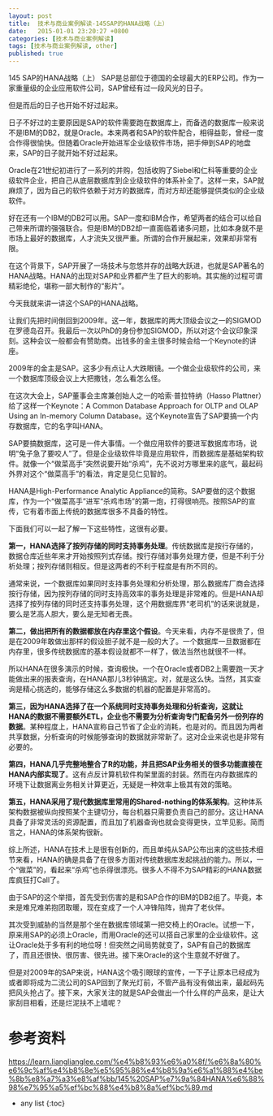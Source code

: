 ```yaml
---
layout: post
title:  技术与商业案例解读-145SAP的HANA战略（上）
date:   2015-01-01 23:20:27 +0800
categories: [技术与商业案例解读]
tags: [技术与商业案例解读, other]
published: true
---
```




145 SAP的HANA战略（上）
SAP是总部位于德国的全球最大的ERP公司。作为一家重量级的企业应用软件公司，SAP曾经有过一段风光的日子。

但是而后的日子也开始不好过起来。

日子不好过的主要原因是SAP的软件需要跑在数据库上，而备选的数据库一般来说不是IBM的DB2，就是Oracle。本来两者和SAP的软件配合，相得益彰，曾经一度合作得很愉快。但随着Oracle开始进军企业级软件市场，把手伸到SAP的地盘来，SAP的日子就开始不好过起来。

Oracle在21世纪初进行了一系列的并购，包括收购了Siebel和仁科等重要的企业级软件企业，把自己从底层数据库到企业级软件的体系补全了。这样一来，SAP就麻烦了，因为自己的软件依赖于对方的数据库，而对方却还能够提供类似的企业级软件。

好在还有一个IBM的DB2可以用。SAP一度和IBM合作，希望两者的结合可以给自己带来所谓的强强联合。但是IBM的DB2却一直面临着诸多问题，比如本身就不是市场上最好的数据库，人才流失又很严重。所谓的合作开展起来，效果却非常有限。

在这个背景下，SAP开展了一场技术与忽悠并存的战略大跃进，也就是SAP著名的HANA战略。HANA的出现对SAP和业界都产生了巨大的影响。其实施的过程可谓精彩绝伦，堪称一部大制作的“影片”。

今天我就来讲一讲这个SAP的HANA战略。

让我们先把时间倒回到2009年。这一年，数据库的两大顶级会议之一的SIGMOD在罗德岛召开。我最后一次以PhD的身份参加SIGMOD，所以对这个会议印象深刻。这种会议一般都会有赞助商。出钱多的金主很多时候会给一个Keynote的讲座。

2009年的金主是SAP。这多少有点让人大跌眼镜。一个做企业级软件的公司，来一个数据库顶级会议上大把撒钱，怎么看怎么怪。

在这次大会上，SAP董事会主席兼创始人之一的哈索·普拉特纳（Hasso Plattner）给了这样一个Keynote：A Common Database Approach for OLTP and OLAP Using an In-memory Column Database。这个Keynote宣告了SAP要搞一个内存数据库，它的名字叫HANA。

SAP要搞数据库，这可是一件大事情。一个做应用软件的要进军数据库市场，说明“兔子急了要咬人”了。但是企业级软件毕竟是应用软件，而数据库是基础架构软件。就像一个“做菜高手”突然说要开始“杀鸡”，先不说对方哪里来的底气，最起码外界对这个“做菜高手”的看法，肯定是见仁见智的。

HANA是High-Performance Analytic Appliance的简称。SAP要做的这个数据库，作为一个“做菜高手”进军“杀鸡市场”的第一炮，打得很响亮。按照SAP的宣传，它有着市面上传统的数据库很多不具备的特性。

下面我们可以一起了解一下这些特性，这很有必要。

**第一，HANA选择了按列存储的同时支持事务处理**。传统数据库是按行存储的，数据仓库近些年来才开始按照列式存储。按行存储对事务处理方便，但是不利于分析处理；按列存储则相反。但是这两者的不利于程度是有所不同的。

通常来说，一个数据库如果同时支持事务处理和分析处理，那么数据库厂商会选择按行存储，因为按列存储的同时支持高效率的事务处理是非常难的。但是HANA却选择了按列存储的同时还支持事务处理，这个用数据库界“老司机”的话来说就是，要么是艺高人胆大，要么是无知者无畏。

**第二，做出把所有的数据都放在内存里这个假设**。今天来看，内存不是很贵了，但是在2009年敢做出那样的假设胆子就不是一般的大了。一个数据库一旦数据都在内存里，很多传统数据库的基本假设就都不一样了，做法当然也就很不一样。

所以HANA在很多演示的时候，查询极快。一个在Oracle或者DB2上需要跑一天才能做出来的报表查询，在HANA那儿3秒钟搞定。对，就是这么快。当然，其实查询是精心挑选的，能够存储这么多数据的机器的配置是非常高的。

**第三，因为HANA选择了在一个系统同时支持事务处理和分析查询，这就让HANA的数据不需要额外ETL，企业也不需要为分析查询专门配备另外一份列存的数据**。某种程度上，HANA宣称自己节省了企业的消耗，也是对的。而且因为两者共享数据，分析查询的时候能够查询的数据就非常新了。这对企业来说也是非常有必要的。

**第四，HANA几乎完整地整合了R的功能，并且把SAP业务相关的很多功能直接在HANA内部实现了**。这有点反计算机软件构架里面的封装。然而在内存数据库的环境下让数据离业务相关计算更近，无疑是一种效率上极其有效的策略。

**第五，HANA采用了现代数据库里常用的Shared-nothing的体系架构**。这种体系架构数据被纵向按照某个主键切分，每台机器只需要负责自己的部分。这让HANA具备了非常灵活的资源配置，而且加了机器查询也就会变得更快，立竿见影。简而言之，HANA的体系架构很新。

综上所述，HANA在技术上是很有创新的，而且单纯从SAP公布出来的这些技术细节来看，HANA的确是具备了在很多方面对传统数据库发起挑战的能力。所以，一个“做菜”的，看起来“杀鸡”也杀得很漂亮。很多人不得不为SAP精彩的HANA数据库疯狂打Call了。

由于SAP的这个举措，首先受到伤害的是和SAP合作的IBM的DB2组了。毕竟，本来是难兄难弟抱团取暖，现在变成了一个人冲锋陷阵，抛弃了老伙伴。

其次受到威胁的当然是那个坐在数据库领域第一把交椅上的Oracle。试想一下，原来用SAP的必须上Oracle，而用Oracle的还可以搭自己家里的企业级软件。这让Oracle处于多有利的地位呀！但突然之间局势就变了，SAP有自己的数据库了，而且还很快、很厉害、很先进。接下来Oracle的这个生意就不好做了。

但是对2009年的SAP来说，HANA这个吸引眼球的宣传，一下子让原本已经成为或者即将成为二流公司的SAP回到了聚光灯前，不管产品有没有做出来，最起码先把风头抢占了。接下来，大家关注的就是SAP会做出一个什么样的产品来，是让大家刮目相看，还是烂泥扶不上墙呢？




# 参考资料

https://learn.lianglianglee.com/%e4%b8%93%e6%a0%8f/%e6%8a%80%e6%9c%af%e4%b8%8e%e5%95%86%e4%b8%9a%e6%a1%88%e4%be%8b%e8%a7%a3%e8%af%bb/145%20SAP%e7%9a%84HANA%e6%88%98%e7%95%a5%ef%bc%88%e4%b8%8a%ef%bc%89.md

* any list
{:toc}
